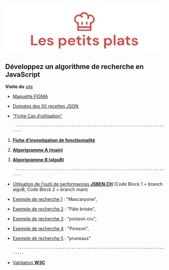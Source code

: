 ![Logo](/public/assets/images/logo.png)

## Développez un algorithme de recherche en JavaScript

**Visite du** [site](https://maximecat.github.io/Maximecat_7_04072022/)

- [Maquette FIGMA](https://www.figma.com/file/xqeE1ZKlHUWi2Efo8r73NK)
- [Données des 50 recettes JSON](https://github.com/Maximecat/Maximecat_7_04072022/blob/main/public/datas/datas.json)
- ["Fiche Cas d’utilisation"](https://github.com/Maximecat/Maximecat_7_04072022/blob/main/public/doc/FicheCasD'utilisation.pdf)

       ----------------------------------------------------------------------
1. [**Fiche d’investigation de fonctionnalité**](https://github.com/Maximecat/Maximecat_7_04072022/blob/main/public/doc/FicheD'investigationFonctionnalité.png)
2. [**Algorigramme A (main)**](https://github.com/Maximecat/Maximecat_7_04072022/blob/main/public/doc/branchMainP7.png)
3. [**Algorigramme B (algoB)**](https://github.com/Maximecat/Maximecat_7_04072022/blob/main/public/doc/branchAlgoB-P7.png)

        ----------------------------------------------------------------------

- [Utilisation de l'outil de performances **JSBEN.CH**](https://jsben.ch/M9pHs)
  (Code Block 1 = branch algoB, Code Block 2 = branch main)
- [Exemple de recherche 1](https://github.com/Maximecat/Maximecat_7_04072022/blob/main/public/doc/searchScreen/Mascarpone.png) : "Mascarpone",
- [Exemple de recherche 2](https://github.com/Maximecat/Maximecat_7_04072022/blob/main/public/doc/searchScreen/Pâte-brisée.png) : "Pâte brisée",
- [Exemple de recherche 3](https://github.com/Maximecat/Maximecat_7_04072022/blob/main/public/doc/searchScreen/poisson-cru.png) : "poisson cru",
- [Exemple de recherche 4](https://github.com/Maximecat/Maximecat_7_04072022/blob/main/public/doc/searchScreen/Poisson.png) : "Poisson",
- [Exemple de recherche 5](https://github.com/Maximecat/Maximecat_7_04072022/blob/main/public/doc/searchScreen/pruneaux.png) : "pruneaux"

        ----------------------------------------------------------------------

- [Validation **W3C**](https://validator.w3.org/nu/?showsource=yes&doc=https%3A%2F%2Fmaximecat.github.io%2FMaximecat_7_04072022%2F)